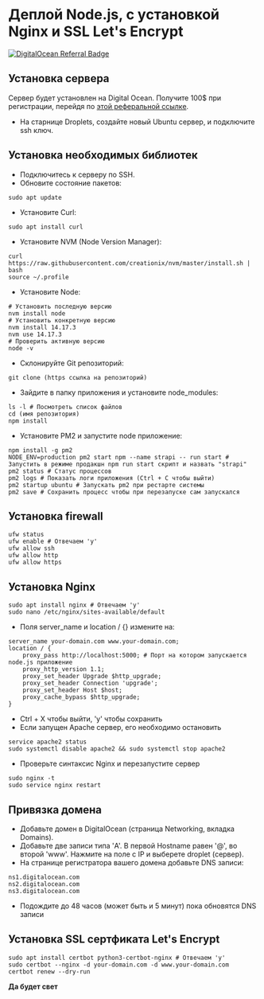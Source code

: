 # Деплой Node.js, с уcтановкой Nginx и SSL Let's Encrypt

[![DigitalOcean Referral Badge](https://nodejs.org/static/images/logo.svg)](https://www.digitalocean.com/?refcode=96eb2d860a30&utm_campaign=Referral_Invite&utm_medium=Referral_Program&utm_source=badge)

## Установка сервера
Сервер будет установлен на Digital Ocean. Получите 100$ при регистрации, перейдя по [этой реферальной ссылке](https://www.digitalocean.com/?refcode=96eb2d860a30&utm_campaign=Referral_Invite&utm_medium=Referral_Program&utm_source=badge).

- На старнице Droplets, создайте новый Ubuntu сервер, и подключите ssh ключ.

## Установка необходимых библиотек

- Подключитесь к серверу по SSH.
- Обновите состояние пакетов:
```
sudo apt update
```
- Установите Curl:
```
sudo apt install curl
```
- Установите NVM (Node Version Manager):
```
curl https://raw.githubusercontent.com/creationix/nvm/master/install.sh | bash
source ~/.profile 
```
- Установите Node:
```
# Установить последную версию
nvm install node
# Установить конкретную версию
nvm install 14.17.3
nvm use 14.17.3
# Проверить активную версию 
node -v
```
- Склонируйте Git репозиторий:
```
git clone (https ссылка на репозиторий)
```
- Зайдите в папку приложения и установите node_modules:
```
ls -l # Посмотреть список файлов
cd (имя репозитория)
npm install
```
- Установите PM2 и запустите node приложение:
```
npm install -g pm2
NODE_ENV=production pm2 start npm --name strapi -- run start # Запустить в режиме продакшн npm run start скрипт и назвать "strapi"
pm2 status # Статус процессов
pm2 logs # Показать логи приложения (Ctrl + C чтобы выйти)
pm2 startup ubuntu # Запускать pm2 при рестарте системы
pm2 save # Сохранить процесс чтобы при перезапуске сам запускался
```
## Установка firewall

```
ufw status
ufw enable # Oтвечаем 'y'
ufw allow ssh
ufw allow http
ufw allow https
```
## Установка Nginx
```
sudo apt install nginx # Отвечаем 'y'
sudo nano /etc/nginx/sites-available/default 
```
- Поля server_name и location / {} измените на:
```
server_name your-domain.com www.your-domain.com;
location / {
    proxy_pass http://localhost:5000; # Порт на котором запускается node.js приложение
    proxy_http_version 1.1;
    proxy_set_header Upgrade $http_upgrade;
    proxy_set_header Connection 'upgrade';
    proxy_set_header Host $host;
    proxy_cache_bypass $http_upgrade;
}
```
- Ctrl + X чтобы выйти, 'y' чтобы сохранить
- Если запущен Apache сервер, его необходимо остановить
```
service apache2 status
sudo systemctl disable apache2 && sudo systemctl stop apache2
```
- Проверьте синтаксис Nginx и перезапустите сервер
```
sudo nginx -t
sudo service nginx restart
```

## Привязка домена
- Добавьте домен в DigitalOcean (страница Networking, вкладка Domains).
- Добавьте две записи типа 'A'. В первой Hostname равен '@', во второй 'www'. Нажмите на поле с IP и выберете droplet (сервер).
- На странице регистратора вашего домена добавьте DNS записи:
```
ns1.digitalocean.com
ns2.digitalocean.com
ns3.digitalocean.com
```
- Подождите до 48 часов (может быть и 5 минут) пока обновятся DNS записи

## Установка SSL сертфиката Let's Encrypt
```
sudo apt install certbot python3-certbot-nginx # Отвечаем 'y'
sudo certbot --nginx -d your-domain.com -d www.your-domain.com
certbot renew --dry-run
```

**Да будет свет**